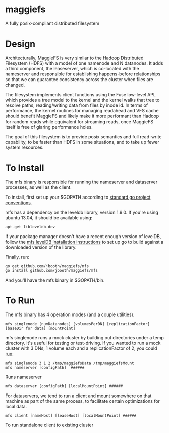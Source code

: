 maggiefs
========

A fully posix-compliant distributed filesystem 

Design
==
Architecturally, MaggieFS is very similar to the Hadoop Distributed Filesystem (HDFS) with a model of one namenode and N datanodes.  It adds a third component, the leaseserver, which is co-located with the nameserver and responsible for establishing happens-before relationships so that we can guarantee consistency across the cluster when files are changed.  

The filesystem implements client functions using the Fuse low-level API, which provides a tree model to the kernel and the kernel walks that tree to resolve paths, reading/writing data from files by inode id.  In terms of performance, the kernel routines for managing readahead and VFS cache should benefit MaggieFS and likely make it more performant than Hadoop for random reads while equivalent for streaming reads, once MaggieFS itself is free of glaring performance holes.

The goal of this filesystem is to provide posix semantics and full read-write capability, to be faster than HDFS in some situations, and to take up fewer system resources.

To Install
==

The mfs binary is responsible for running the nameserver and dataserver processes, as well as the client.

To install, first set up your $GOPATH according to [standard go project conventions](http://golang.org/doc/code.html).

mfs has a dependency on the leveldb library, version 1.9.0.  If you're using ubuntu 13.04, it should be available using:

    apt-get libleveldb-dev

If your package manager doesn't have a recent enough version of levelDB, follow the [mfs levelDB installation instructions](doc/leveldb.md) to set up go to build against a downloaded version of the library.

Finally, run:

    go get github.com/jbooth/maggiefs/mfs  
    go install github.com/jbooth/maggiefs/mfs 

And you'll have the mfs binary in $GOPATH/bin.

To Run
======

The mfs binary has 4 operation modes (and a couple utilities).

    mfs singlenode [numDatanodes] [volumesPerDN] [replicationFactor] [baseDir for data] [mountPoint] 

mfs singlenode runs a mock cluster by building out directories under a temp directory.  It's useful for testing or test-driving.  If you wanted to run a mock cluster with 3 DNs, 1 volume each and a replicationFactor of 2, you could run:

    mfs singlenode 3 1 2 /tmp/maggiefsData /tmp/maggiefsMount
    mfs nameserver [configPath]  ######
    
Runs nameserver

    mfs dataserver [configPath] [localMountPoint] ######
    
For dataservers, we tend to run a client and mount somewhere on that machine as part of the same process, to facilitate certain optimizations for local data.

    mfs client [nameHost] [leaseHost] [localMountPoint] ######
    
To run standalone client to existing cluster
